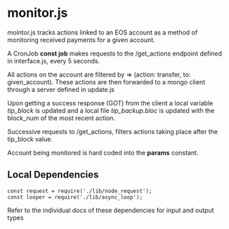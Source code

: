 # monitor.js

mointor.js tracks actions linked to an EOS account as a method of monitoring received payments for a given account. 


A CronJob **const job** makes requests to the /get_actions endpoint defined in interface.js, every 5 seconds.

All actions on the account are filtered by => (action: transfer, to: given_account). These actions are then forwarded to a mongo client through a server defined in update.js

Upon getting a success response (GOT) from the client a local variable *tip_block* is updated and a local file *tip_backup.bloc* is updated with the block_num of the most recent action.

Successive requests to /get_actions, filters actions taking place after the tip_block value.

Account being monitored is hard coded into the **params** constant.

## Local Dependencies

```
const request = require('./lib/node_request');
const looper = require('./lib/async_loop');
```

Refer to the individual docs of these dependencies for input and output types